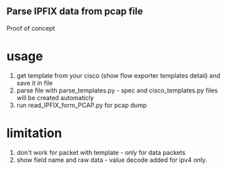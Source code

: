 ## Parse IPFIX data from pcap file

Proof of concept

# usage

1. get template from your cisco (show flow exporter templates detail) and save it in file
2. parse file with parse_templates.py - spec and cisco_templates.py files will be created automaticly
3. run read_IPFIX_form_PCAP.py for pcap dump

# limitation

1. don't work for packet with template - only for data packets
2. show field name and raw data - value decode added for ipv4 only.
